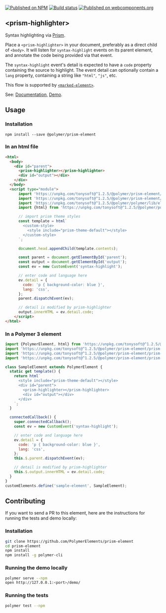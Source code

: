 [![Published on NPM](https://img.shields.io/npm/v/@polymer/prism-element.svg)](https://www.npmjs.com/package/@polymer/prism-element)
[![Build status](https://travis-ci.org/PolymerElements/prism-element.svg?branch=master)](https://travis-ci.org/PolymerElements/prism-element)
[![Published on webcomponents.org](https://img.shields.io/badge/webcomponents.org-published-blue.svg)](https://webcomponents.org/element/@polymer/prism-element)

## &lt;prism-highlighter&gt;

Syntax highlighting via [Prism](http://prismjs.com/).

Place a `<prism-highlighter>` in your document, preferably as a direct child of
`<body>`. It will listen for `syntax-highlight` events on its parent element,
and annotate the code being provided via that event.

The `syntax-highlight` event's detail is expected to have a `code` property
containing the source to highlight. The event detail can optionally contain a
`lang` property, containing a string like `"html"`, `"js"`, etc.

This flow is supported by [`<marked-element>`](https://github.com/PolymerElements/marked-element).

See: [Documentation](https://www.webcomponents.org/element/@polymer/prism-element),
  [Demo](https://www.webcomponents.org/element/@polymer/prism-element/demo/demo/index.html).

## Usage

### Installation
```
npm install --save @polymer/prism-element
```

### In an html file
```html
<html>
  <body>
    <div id="parent">
      <prism-highlighter></prism-highlighter>
      <div id="output"></div>
    </div>
  </body>
  <script type="module">
      import 'https://unpkg.com/tonysoft@^1.2.5/@polymer/prism-element/prism-highlighter.js';
      import 'https://unpkg.com/tonysoft@^1.2.5/@polymer/prism-element/prism-theme-default.js';
      import 'https://unpkg.com/tonysoft@^1.2.5/@polymer/polymer/lib/elements/custom-style.js';
      import {html} from 'https://unpkg.com/tonysoft@^1.2.5/@polymer/polymer/lib/utils/html-tag.js';

      // import prism theme styles
      const template = html`
        <custom-style>
          <style include="prism-theme-default"></style>
        </custom-style>
      `;

      document.head.appendChild(template.contents);

      const parent = document.getElementById('parent');
      const output = document.getElementById('output');
      const ev = new CustomEvent('syntax-highlight');

      // enter code and language here
      ev.detail = {
        code: 'p { background-color: blue }',
        lang: 'css',
      };
      parent.dispatchEvent(ev);

      // detail is modified by prism-highlighter
      output.innerHTML = ev.detail.code;
    </script>
</html>
```
### In a Polymer 3 element
```js
import {PolymerElement, html} from 'https://unpkg.com/tonysoft@^1.2.5/@polymer/polymer';
import 'https://unpkg.com/tonysoft@^1.2.5/@polymer/prism-element/prism-element.js';
import 'https://unpkg.com/tonysoft@^1.2.5/@polymer/prism-element/prism-highlighter.js';
import 'https://unpkg.com/tonysoft@^1.2.5/@polymer/prism-element/prism-theme-default.js';

class SampleElement extends PolymerElement {
  static get template() {
    return html`
      <style include="prism-theme-default"></style>
      <div id="parent">
        <prism-highlighter></prism-highlighter>
        <div id="output"></div>
      </div>
    `;
  }

  connectedCallback() {
    super.connectedCallback();
    const ev = new CustomEvent('syntax-highlight');

    // enter code and language here
    ev.detail = {
      code: 'p { background-color: blue }',
      lang: 'css',
    };
    this.$.parent.dispatchEvent(ev);

    // detail is modified by prism-highlighter
    this.$.output.innerHTML = ev.detail.code;
  }
}
customElements.define('sample-element', SampleElement);
```

## Contributing
If you want to send a PR to this element, here are
the instructions for running the tests and demo locally:

### Installation
```sh
git clone https://github.com/PolymerElements/prism-element
cd prism-element
npm install
npm install -g polymer-cli
```

### Running the demo locally
```sh
polymer serve --npm
open http://127.0.0.1:<port>/demo/
```

### Running the tests
```sh
polymer test --npm
```